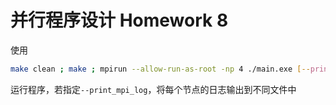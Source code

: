 # 并行程序设计 Homework 8

使用
```bash
make clean ; make ; mpirun --allow-run-as-root -np 4 ./main.exe [--print_mpi_log]
```
运行程序，若指定`--print_mpi_log`，将每个节点的日志输出到不同文件中
